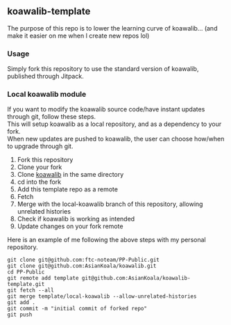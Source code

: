 ## koawalib-template
The purpose of this repo is to lower the learning curve of koawalib...
(and make it easier on me when I create new repos lol)  

### Usage
Simply fork this repository to use the standard version of koawalib, published through Jitpack.  

### Local koawalib module
If you want to modify the koawalib source code/have instant updates through git, follow these steps.  
This will setup koawalib as a local repository, and as a dependency to your fork.   
When new updates are pushed to koawalib, the user can choose how/when to upgrade through git.

1. Fork this repository
2. Clone your fork
3. Clone [koawalib](https://github.com/AsianKoala/koawalib) in the same directory
4. cd into the fork
5. Add this template repo as a remote
6. Fetch 
7. Merge with the local-koawalib branch of this repository, allowing unrelated histories
8. Check if koawalib is working as intended
9. Update changes on your fork remote

Here is an example of me following the above steps with my personal repository.

```
git clone git@github.com:ftc-noteam/PP-Public.git
git clone git@github.com:AsianKoala/koawalib.git
cd PP-Public
git remote add template git@github.com:AsianKoala/koawalib-template.git
git fetch --all
git merge template/local-koawalib --allow-unrelated-histories
git add .
git commit -m "initial commit of forked repo"
git push
```
